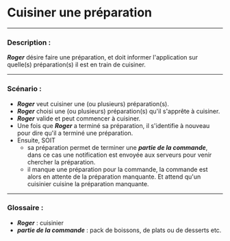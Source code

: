 # Cuisiner une préparation

---

### Description :

***Roger*** désire faire une préparation, et doit informer l'application sur quelle(s) préparation(s) il est en train de cuisiner.

---

### Scénario :

- ***Roger*** veut cuisiner une (ou plusieurs) préparation(s).
- ***Roger*** choisi une (ou plusieurs) préparation(s) qu'il s'apprête à cuisiner. 
- ***Roger*** valide et peut commencer à cuisiner.
- Une fois que ***Roger*** a terminé sa préparation, il s'identifie à nouveau pour dire qu'il a terminé une préparation.
- Ensuite, SOIT 
    * sa préparation permet de terminer une ***partie de la commande***, 
      dans ce cas une notification est envoyée aux serveurs pour venir chercher la préparation.
    * il manque une préparation pour la commande, la commande est alors en attente de la préparation manquante. 
      Et attend qu'un cuisinier cuisine la préparation manquante.

---

### Glossaire :

- ***Roger*** : cuisinier
- ***partie de la commande*** : pack de boissons, de plats ou de desserts etc.
